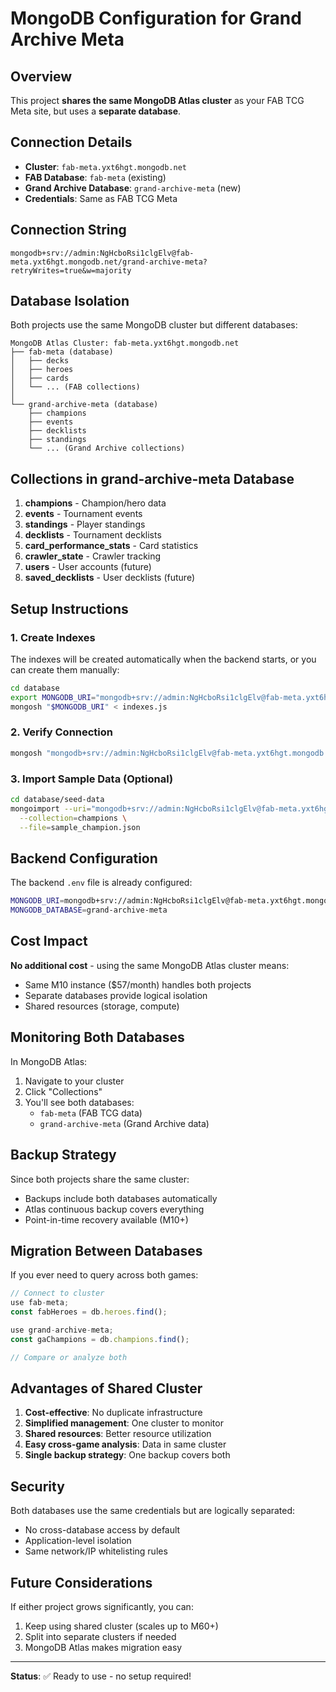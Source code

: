 # MongoDB Configuration for Grand Archive Meta

## Overview

This project **shares the same MongoDB Atlas cluster** as your FAB TCG Meta site, but uses a **separate database**.

## Connection Details

- **Cluster**: `fab-meta.yxt6hgt.mongodb.net`
- **FAB Database**: `fab-meta` (existing)
- **Grand Archive Database**: `grand-archive-meta` (new)
- **Credentials**: Same as FAB TCG Meta

## Connection String

```
mongodb+srv://admin:NgHcboRsi1clgElv@fab-meta.yxt6hgt.mongodb.net/grand-archive-meta?retryWrites=true&w=majority
```

## Database Isolation

Both projects use the same MongoDB cluster but different databases:

```
MongoDB Atlas Cluster: fab-meta.yxt6hgt.mongodb.net
├── fab-meta (database)
│   ├── decks
│   ├── heroes
│   ├── cards
│   └── ... (FAB collections)
│
└── grand-archive-meta (database)
    ├── champions
    ├── events
    ├── decklists
    ├── standings
    └── ... (Grand Archive collections)
```

## Collections in grand-archive-meta Database

1. **champions** - Champion/hero data
2. **events** - Tournament events
3. **standings** - Player standings
4. **decklists** - Tournament decklists
5. **card_performance_stats** - Card statistics
6. **crawler_state** - Crawler tracking
7. **users** - User accounts (future)
8. **saved_decklists** - User decklists (future)

## Setup Instructions

### 1. Create Indexes

The indexes will be created automatically when the backend starts, or you can create them manually:

```bash
cd database
export MONGODB_URI="mongodb+srv://admin:NgHcboRsi1clgElv@fab-meta.yxt6hgt.mongodb.net/grand-archive-meta"
mongosh "$MONGODB_URI" < indexes.js
```

### 2. Verify Connection

```bash
mongosh "mongodb+srv://admin:NgHcboRsi1clgElv@fab-meta.yxt6hgt.mongodb.net/grand-archive-meta"
```

### 3. Import Sample Data (Optional)

```bash
cd database/seed-data
mongoimport --uri="mongodb+srv://admin:NgHcboRsi1clgElv@fab-meta.yxt6hgt.mongodb.net/grand-archive-meta" \
  --collection=champions \
  --file=sample_champion.json
```

## Backend Configuration

The backend `.env` file is already configured:

```bash
MONGODB_URI=mongodb+srv://admin:NgHcboRsi1clgElv@fab-meta.yxt6hgt.mongodb.net/grand-archive-meta
MONGODB_DATABASE=grand-archive-meta
```

## Cost Impact

**No additional cost** - using the same MongoDB Atlas cluster means:
- Same M10 instance ($57/month) handles both projects
- Separate databases provide logical isolation
- Shared resources (storage, compute)

## Monitoring Both Databases

In MongoDB Atlas:
1. Navigate to your cluster
2. Click "Collections"
3. You'll see both databases:
   - `fab-meta` (FAB TCG data)
   - `grand-archive-meta` (Grand Archive data)

## Backup Strategy

Since both projects share the same cluster:
- Backups include both databases automatically
- Atlas continuous backup covers everything
- Point-in-time recovery available (M10+)

## Migration Between Databases

If you ever need to query across both games:

```javascript
// Connect to cluster
use fab-meta;
const fabHeroes = db.heroes.find();

use grand-archive-meta;
const gaChampions = db.champions.find();

// Compare or analyze both
```

## Advantages of Shared Cluster

1. **Cost-effective**: No duplicate infrastructure
2. **Simplified management**: One cluster to monitor
3. **Shared resources**: Better resource utilization
4. **Easy cross-game analysis**: Data in same cluster
5. **Single backup strategy**: One backup covers both

## Security

Both databases use the same credentials but are logically separated:
- No cross-database access by default
- Application-level isolation
- Same network/IP whitelisting rules

## Future Considerations

If either project grows significantly, you can:
1. Keep using shared cluster (scales up to M60+)
2. Split into separate clusters if needed
3. MongoDB Atlas makes migration easy

---

**Status**: ✅ Ready to use - no setup required!
